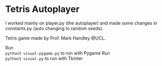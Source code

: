 # Tetris Autoplayer

I worked mainly on player.py (the autoplayer) and made some changes in constants.py (auto changing to random seeds).

Tetris game made by Prof. Mark Handley @UCL.

Run  
`python3 visual-pygame.py` to run with Pygame
Run  
`python3 visual.py` to run with Tkinter

